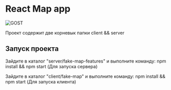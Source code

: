# React Map app

![GOST](https://pbs.twimg.com/media/D3jp-WUXoAEWreT.jpg)

Проект содержит две корневык папки 
client && server

## Запуск проекта

Зайдите в каталог "server/fake-map-features" и выполните командy:
npm install && npm start (Для запуска сервера)

Зайдите в каталог "client/fake-map" и выполните командy:
npm install && npm start (Для запуска клиента)
